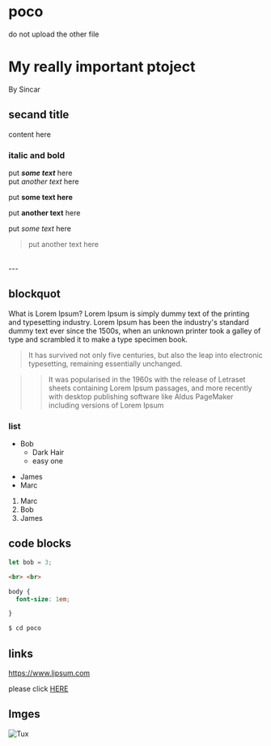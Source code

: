 # poco
do not upload the other file
# My really important ptoject
By Sincar

## secand title 
content here 

### italic and bold 
put ***some text*** here <br>
put _another text_ here 


put **some text here**

put __another text__ here

put _*some text*_ here <br>
>put another text here
<br>
---
<br>

## blockquot 

What is Lorem Ipsum?
Lorem Ipsum is simply dummy text of the printing and typesetting industry. Lorem Ipsum has been the industry's standard dummy text ever since the 1500s, when an unknown printer took a galley of type and scrambled it to make a type specimen book.
>It has survived not only five centuries, but also the leap into electronic typesetting, remaining essentially unchanged.

>>It was popularised in the 1960s with the release of Letraset sheets containing Lorem Ipsum passages, and more recently with desktop publishing software like Aldus PageMaker including versions of Lorem Ipsum

### list
* Bob
  - Dark Hair
  - easy one
- James
- Marc

1. Marc
2. Bob
3. James

## code blocks 
```js
let bob = 3;
```
```html
<br> <br>
```
```css
body {
  font-size: 1em;

}
```
```sh
$ cd poco
```
## links 
https://www.lipsum.com

please click [HERE](https://www.lipsum.com)

## Imges 
![Tux](https://upload.wikimedia.org/wikipedia/commons/thumb/3/35/Tux.svg/200px-Tux.svg.png)